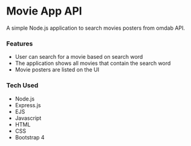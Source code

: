 # Movie App API

A simple Node.js application to search movies posters from omdab API.


### Features

* User can search for a movie based on search word
* The application shows all movies that contain the search word
* Movie posters are listed on the UI


### Tech Used

* Node.js
* Express.js
* EJS
* Javascript
* HTML
* CSS
* Bootstrap 4


